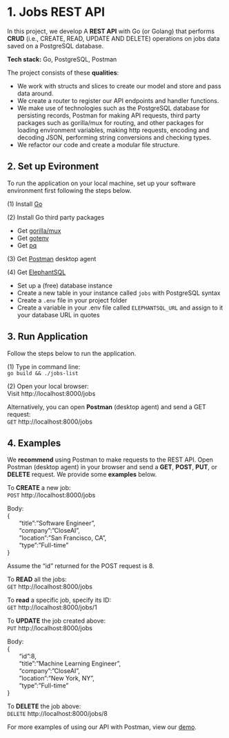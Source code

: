 # 1. Jobs REST API
In this project, we develop A **REST API** with Go (or Golang) that performs **CRUD** (i.e., CREATE, READ, UPDATE AND DELETE) operations on jobs data saved on a PostgreSQL database.  

**Tech stack:** Go, PostgreSQL, Postman  

The project consists of these **qualities**:  
- We work with structs and slices to create our model and store and pass data around.  
- We create a router to register our API endpoints and handler functions.
- We make use of technologies such as the PostgreSQL database for persisting records, Postman for making API requests, third party packages such as gorilla/mux for routing, and other packages for loading environment variables, making http requests, encoding and decoding JSON, performing string conversions and checking types.
- We refactor our code and create a modular file structure.

## 2. Set up Evironment
To run the application on your local machine, set up your software environment first following the steps below.  

(1) Install [Go](https://go.dev/doc/install)  

(2) Install Go third party packages  
-	Get [gorilla/mux](https://github.com/gorilla/mux)
-	Get [gotenv](https://github.com/subosito/gotenv)
-	Get [pq](https://github.com/lib/pq)

(3) Get [Postman](https://www.postman.com/) desktop agent  

(4) Get [ElephantSQL](https://www.elephantsql.com/)  
-	Set up a (free) database instance
-	Create a new table in your instance called `jobs` with PostgreSQL syntax
-	Create a `.env` file in your project folder
-	Create a variable in your .env file called `ELEPHANTSQL_URL` and assign to it your database URL in quotes


## 3. Run Application  
Follow the steps below to run the application.  

(1) Type in command line:  
`go build && ./jobs-list`    

(2) Open your local browser:  
Visit http://localhost:8000/jobs  

Alternatively, you can open **Postman** (desktop agent) and send a GET request:  
`GET` http://localhost:8000/jobs  


## 4. Examples  
We **recommend** using Postman to make requests to the REST API. Open Postman (desktop agent) in your browser and send a **GET**, **POST**, **PUT**, or **DELETE** request. We provide some **examples** below.  

To **CREATE** a new job:   
`POST` http://localhost:8000/jobs  

Body:  
{  
&nbsp; &nbsp; &nbsp; &nbsp;“title”:”Software Engineer”,  
&nbsp; &nbsp; &nbsp; &nbsp;“company”:”CloseAI”,  
&nbsp; &nbsp; &nbsp; &nbsp;”location”:”San Francisco, CA”,  
&nbsp; &nbsp; &nbsp; &nbsp;“type”:”Full-time”  
}    

Assume the “id” returned for the POST request is 8.  

To **READ** all the jobs:  
`GET` http://localhost:8000/jobs  

To **read** a specific job, specify its ID:  
`GET` http://localhost:8000/jobs/1  

To **UPDATE** the job created above:  
`PUT` http://localhost:8000/jobs  

Body:  
{  
&nbsp; &nbsp; &nbsp; &nbsp;“id”:8,  
&nbsp; &nbsp; &nbsp; &nbsp;“title”:”Machine Learning Engineer”,  
&nbsp; &nbsp; &nbsp; &nbsp;“company”:”CloseAI”,  
&nbsp; &nbsp; &nbsp; &nbsp;”location”:”New York, NY”,  
&nbsp; &nbsp; &nbsp; &nbsp;“type”:”Full-time”  
}  

To **DELETE** the job above:  
`DELETE` http://localhost:8000/jobs/8  

For more examples of using our API with Postman, view our [demo](https://github.com/nabilshadman/go-rest-api-jobs-list-postgres/tree/main/demo).  

